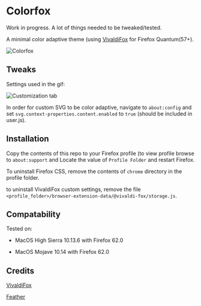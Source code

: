 # Colorfox

Work in progress. A lot of things needed to be tweaked/tested.

A minimal color adaptive theme (using [VivaldiFox](https://github.com/nt1m/vivaldi-fox) for Firefox Quantum(57+).

![Colorfox](https://i.imgur.com/JHKahOi.gif)

## Tweaks

Settings used in the gif:

![Customization tab](https://i.imgur.com/YRXyuTN.png)

In order for custom SVG to be color adaptive, navigate to `about:config` and set `svg.context-properties.content.enabled` to `true` (should be included in user.js).

## Installation

Copy the contents of this repo to your Firefox profile (to view profile browse to `about:support` and Locate the value of `Profile Folder` and restart Firefox.

To uninstall Firefox CSS, remove the contents of `chrome` directory in the profile folder.

to uninstall VivaldiFox custom settings, remove the file `<profile_folder>/browser-extension-data/@vivaldi-fox/storage.js`.

## Compatability

Tested on:

* MacOS High Sierra 10.13.6 with Firefox 62.0

* MacOS Mojave 10.14 with Firefox 62.0

## Credits

[VivaldiFox](https://github.com/nt1m/vivaldi-fox)

[Feather](https://feathericons.com/)
